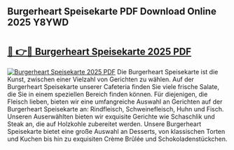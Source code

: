 ## Burgerheart Speisekarte PDF Download Online 2025 Y8YWD

# <h2><a href="http://gc9m63.nevu.top/?p=Burgerheart+Speisekarte">🔗 👉🔴 Burgerheart Speisekarte 2025 PDF</a></h2>

[![Burgerheart Speisekarte 2025 PDF](https://i.imgur.com/dBaPXMq.png)](http://gc9m63.nevu.top/?p=Burgerheart+Speisekarte)
Die Burgerheart Speisekarte ist die Kunst, zwischen einer Vielzahl von Gerichten zu wählen. Auf der Burgerheart Speisekarte unserer Cafeteria finden Sie viele frische Salate, die Sie in einem speziellen Bereich finden können. Für diejenigen, die Fleisch lieben, bieten wir eine umfangreiche Auswahl an Gerichten auf der Burgerheart Speisekarte an: Rindfleisch, Schweinefleisch, Huhn und Fisch. Unseren Auserwählten bieten wir exquisite Gerichte wie Schaschlik und Steak an, die auf Holzkohle zubereitet werden. Unsere Burgerheart Speisekarte bietet eine große Auswahl an Desserts, von klassischen Torten und Kuchen bis hin zu exquisiten Crème Brûlée und Schokoladenstückchen.
